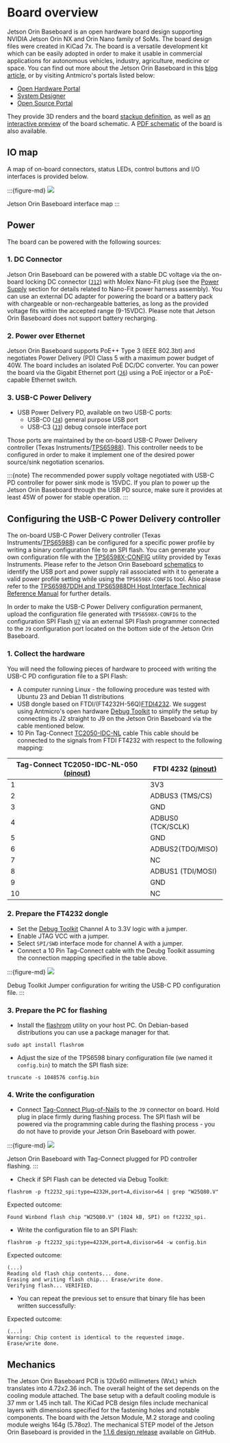 # Board overview

Jetson Orin Baseboard is an open hardware board design supporting NVIDIA Jetson Orin NX and Orin Nano family of SoMs.
The board design files were created in KiCad 7x.
The board is a versatile development kit which can be easily adopted in order to make it usable in commercial applications for autonomous vehicles, industry, agriculture, medicine or space.
You can find out more about the Jetson Orin Baseboard in this [blog article](https://antmicro.com/blog/2023/05/jetson-orin-baseboard-1-1-with-orin-nano/), or by visiting Antmicro's portals listed below:

* [Open Hardware Portal](https://openhardware.antmicro.com/boards/jetson-orin-baseboard/)
* [System Designer](https://designer.antmicro.com/hardware/devices/jetson-orin-baseboard)
* [Open Source Portal](https://opensource.antmicro.com/projects/jetson-orin-baseboard/)
 
They provide 3D renders and the board [stackup definition](https://openhardware.antmicro.com/boards/jetson-orin-baseboard/?view=top-ortho&tab=stackup), as well as [an interactive preview](https://openhardware.antmicro.com/boards/jetson-orin-baseboard/?view=top-ortho&tab=preview) of the board schematic.
A [PDF schematic](./jetson-orin-baseboard-schematic.pdf) of the board is also available.

## IO map 

A map of on-board connectors, status LEDs, control buttons and I/O interfaces is provided below.

:::{figure-md}
![](img/job_io_map.png)

Jetson Orin Baseboard interface map
:::

## Power

The board can be powered with the following sources:

### 1. DC Connector
 
Jetson Orin Baseboard can be powered with a stable DC voltage via the on-board locking DC connector ([`J12`](#J12)) with Molex Nano-Fit plug (see the [Power Supply](getting_started.md#power-supply) section for details related to Nano-Fit power harness assembly).
You can use an external DC adapter for powering the board or a battery pack with chargeable or non-rechargeable batteries, as long as the provided voltage fits within the accepted range (9-15VDC).
Please note that Jetson Orin Baseboard does not support battery recharging.

### 2. Power over Ethernet

Jetson Orin Baseboard supports PoE++ Type 3 (IEEE 802.3bt) and negotiates Power Delivery (PD) Class 5 with a maximum power budget of 40W.
The board includes an isolated PoE DC/DC converter.
You can power the board via the Gigabit Ethernet port ([`J6`](#J6)) using a PoE injector or a PoE-capable Ethernet switch.

### 3. USB-C Power Delivery
    
* USB Power Delivery PD, available on two USB-C ports:
    * USB-C0 ([`J4`](#J4)) general purpose USB port 
    * USB-C3 ([`J3`](#J3)) debug console interface port

Those ports are maintained by the on-board USB-C Power Delivery controller (Texas Instruments/[TPS65988](https://www.ti.com/product/TPS65988/part-details/TPS65988DHRSHR)).
This controller needs to be configured in order to make it implement one of the desired power source/sink negotiation scenarios.

:::{note}
The recommended power supply voltage negotiated with USB-C PD controller for power sink mode is 15VDC.
If you plan to power up the Jetson Orin Baseboard through the USB PD source, make sure it provides at least 45W of power for stable operation.
:::

## Configuring the USB-C Power Delivery controller

The on-board USB-C Power Delivery controller (Texas Instruments/[TPS65988](https://www.ti.com/product/TPS65988/part-details/TPS65988DHRSHR)) can be configured for a specific power profile by writing a binary configuration file to an SPI flash.
You can generate your own configuration file with the [TPS6598X-CONFIG](https://www.ti.com/tool/TPS6598X-CONFIG) utility provided by Texas Instruments.
Please refer to the Jetson Orin Baseboard [schematics](./jetson-orin-baseboard-schematic.pdf) to identify the USB port and power supply rail associated with it to generate a valid power profile setting while using the `TPS6598X-CONFIG` tool.
Also please refer to the [TPS65987DDH and TPS65988DH Host Interface Technical Reference Manual](https://www.ti.com/lit/ug/slvubh2b/slvubh2b.pdf) for further details.

In order to make the USB-C Power Delivery configuration permanent, upload the configuration file generated with `TPS6598X-CONFIG` to the configuration SPI Flash [`U7`](#U7) via an external SPI Flash programmer connected to the ``J9`` configuration port located on the bottom side of the Jetson Orin Baseboard.

### 1. Collect the hardware

You will need the following pieces of hardware to proceed with writing the USB-C PD configuration file to a SPI Flash:

* A computer running Linux - the following procedure was tested with Ubuntu 23 and Debian 11 distributions
* USB dongle based on FTDI/(FT4232H-56Q)[FTDI4232](https://ftdichip.com/products/ft4232hq/).
  We suggest using Antmicro's open hardware [Debug Toolkit](https://github.com/antmicro/ftdi-toolkit) to simplify the setup by connecting its J2 straight to J9 on the Jetson Orin Baseboard via the cable mentioned below.
* 10 Pin Tag-Connect [TC2050-IDC-NL](https://www.tag-connect.com/product/tc2050-idc-nl-10-pin-no-legs-cable-with-ribbon-connector) cable
  This cable should be connected to the signals from FTDI FT4232 with respect to the following mapping:

| Tag-Connect TC2050-IDC-NL-050 [(pinout)](https://www.tag-connect.com/wp-content/uploads/bsk-pdf-manager/TC2050-IDC-NL_Datasheet_8.pdf) | FTDI 4232 [(pinout)](https://ftdichip.com/wp-content/uploads/2024/05/DS_FT4232H.pdf) |
|----------------------------------------------------------------------------------------------------------------------------------------|--------------------------------------------------------------------------------------|
| 1                                                                                                                                      | 3V3                                                                                   |
| 2                                                                                                                                      | ADBUS3 (TMS/CS)                                                                       |
| 3                                                                                                                                      | GND                                                                                   |
| 4                                                                                                                                      | ADBUS0 (TCK/SCLK)                                                                     |
| 5                                                                                                                                      | GND                                                                                   |
| 6                                                                                                                                      | ADBUS2(TDO/MISO)                                                                      |
| 7                                                                                                                                      | NC                                                                                    |
| 8                                                                                                                                      | ADBUS1 (TDI/MOSI)                                                                     |
| 9                                                                                                                                      | GND                                                                                   |
| 10                                                                                                                                     | NC                                                                                    |

### 2. Prepare the FT4232 dongle

  *  Set the [Debug Toolkit](https://github.com/antmicro/ftdi-toolkit) Channel A to 3.3V logic with a jumper.
  *  Enable JTAG VCC with a jumper.
  *  Select `SPI/SWD` interface mode for channel A with a jumper.
  *  Connect a 10 Pin Tag-Connect cable with the Deubg Toolkit assuming the connection mapping specified in the table above.

:::{figure-md}
![](img/debug_toolkit_jumper_configuration.png)

Debug Toolkit Jumper configuration for writing the USB-C PD configuration file.
:::

### 3. Prepare the PC for flashing

  * Install the [flashrom](https://github.com/flashrom/flashrom) utility on your host PC.
    On Debian-based distributions you can use a package manager for that.
```
sudo apt install flashrom
```
  * Adjust the size of the TPS6598 binary configuration file (we named it `config.bin`) to match the SPI flash size:
```
truncate -s 1048576 config.bin
```

### 4. Write the configuration

  * Connect [Tag-Connect Plug-of-Nails](https://www.tag-connect.com/product/tc2050-idc-nl-050) to the ``J9`` connector on board. 
   Hold plug in place firmly during flashing process.
   The SPI flash will be powered via the programming cable during the flashing process - you do not have to provide your Jetson Orin Baseboard with power.

:::{figure-md}
![](img/job_tag_connect_plugged.png)

Jetson Orin Baseboard with Tag-Connect plugged for PD controller flashing.
:::

 * Check if SPI Flash can be detected via Debug Toolkit:
```
flashrom -p ft2232_spi:type=4232H,port=A,divisor=64 | grep "W25Q80.V"
```
Expected outcome:
```
Found Winbond flash chip "W25Q80.V" (1024 kB, SPI) on ft2232_spi.
```

 * Write the configuration file to an SPI Flash:
```
flashrom -p ft2232_spi:type=4232H,port=A,divisor=64 -w config.bin
```
Expected outcome:
```
(...)
Reading old flash chip contents... done.
Erasing and writing flash chip... Erase/write done.
Verifying flash... VERIFIED.
```

 *  You can repeat the previous set to ensure that binary file has been written successfully:

Expected outcome:
```
(...)
Warning: Chip content is identical to the requested image.
Erase/write done.
```

## Mechanics

The Jetson Orin Baseboard PCB is 120x60 millimeters (WxL) which translates into 4.72x2.36 inch.
The overall height of the set depends on the cooling module attached.
The base setup with a default cooling module is 37 mm or 1.45 inch tall. 
The KiCad PCB design files include mechanical layers with dimensions specified for the fastening holes and notable components. 
The board with the Jetson Module, M.2 storage and cooling module weighs 164g (5.78oz). 
The mechanical STEP model of the Jetson Orin Baseboard is provided in the [1.1.6 design release](https://github.com/antmicro/jetson-orin-baseboard/releases/tag/rev.1.1.6-ch) available on GitHub.

